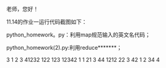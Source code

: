 老师，您好！

11.14的作业一运行代码截图如下：

python_homework。py：利用map规范输入的英文名代码；

python_homework(2).py:利用reduce*******；

3
1
2
3
41232
122
123
12342
1
1
21
3
44
1212
22
3
42
1
2
34
4
